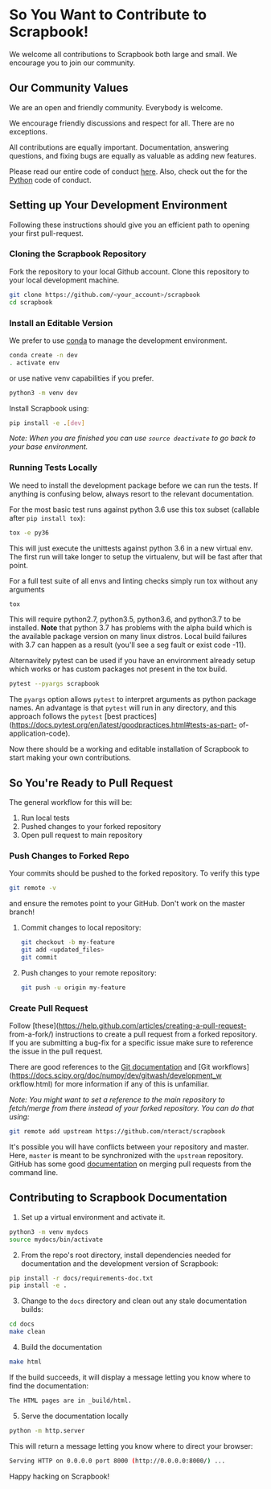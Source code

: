 # So You Want to Contribute to Scrapbook!

We welcome all contributions to Scrapbook both large and small. We encourage you
to join our community.

## Our Community Values

We are an open and friendly community. Everybody is welcome.

We encourage friendly discussions and respect for all. There are no
exceptions.

All contributions are equally important. Documentation, answering questions,
and fixing bugs are equally as valuable as adding new features.

Please read our entire code of conduct
[here](https://github.com/nteract/nteract/blob/master/CODE_OF_CONDUCT.md).
Also, check out the for the
[Python](https://github.com/nteract/nteract/blob/master/CODE_OF_CONDUCT.md)
code of conduct.

## Setting up Your Development Environment

Following these instructions should give you an efficient path to opening your
 first pull-request.

### Cloning the Scrapbook Repository

Fork the repository to your local Github
account. Clone this repository to your local development machine. 

```bash
git clone https://github.com/<your_account>/scrapbook 
cd scrapbook
```

### Install an Editable Version
We prefer to use [conda](https://conda.io/docs/user-guide/tasks/manage-environments.html) to manage the development environment.
```bash
conda create -n dev
. activate env
```
or use native venv capabilities if you prefer.
```bash
python3 -m venv dev
```

Install Scrapbook using:

```bash
pip install -e .[dev]
```

_Note: When you are finished you can use `source deactivate` to go back to your base environment._

### Running Tests Locally

We need to install the development package before we can run the tests. If anything is confusing below, always resort to the relevant documentation.

For the most basic test runs against python 3.6 use this tox subset (callable after `pip install tox`):
```bash
tox -e py36
```
This will just execute the unittests against python 3.6 in a new virtual env. The first run will take longer to setup the virtualenv, but will be fast after that point.

For a full test suite of all envs and linting checks simply run tox without any arguments
```bash
tox
```
This will require python2.7, python3.5, python3.6, and python3.7 to be installed. **Note** that python 3.7 has problems with the alpha build which is the available package version on many linux distros. Local build failures with 3.7 can happen as a result (you'll see a seg fault or exist code -11).

Alternavitely pytest can be used if you have an environment already setup which works or has custom packages not present in the tox build.
```bash
pytest --pyargs scrapbook
```

The `pyargs` option allows `pytest` to interpret arguments as python package
names. An advantage is that `pytest` will run in any directory, and this
approach follows the `pytest` [best
practices](https://docs.pytest.org/en/latest/goodpractices.html#tests-as-part-
of-application-code).

Now there should be a working and editable installation of Scrapbook to start
making your own contributions.

## So You're Ready to Pull Request

The general workflow for this will be:

1. Run local tests
2. Pushed changes to your forked repository
3. Open pull request to main repository

### Push Changes to Forked Repo

Your commits should be pushed to the forked repository. To verify this type 

```bash
git remote -v
``` 

and ensure the remotes point to your GitHub. Don't work on the master branch!

1. Commit changes to local repository:

    ```bash
    git checkout -b my-feature
    git add <updated_files>
    git commit
    ```
2. Push changes to your remote repository:

    ```bash
    git push -u origin my-feature
    ```

### Create Pull Request

Follow [these](https://help.github.com/articles/creating-a-pull-request-
from-a-fork/) instructions to create a pull request from a forked repository.
If you are submitting a bug-fix for a specific issue make sure to reference
the issue in the pull request.

There are good references to the [Git documentation](https://git-scm.com/doc)
and [Git workflows](https://docs.scipy.org/doc/numpy/dev/gitwash/development_w
orkflow.html) for more information if any of this is unfamiliar.

_Note: You might want to set a reference to the main repository to fetch/merge from there instead of your forked repository. You can do that using:_

```bash
git remote add upstream https://github.com/nteract/scrapbook
```

It's possible you will have conflicts between your repository and master. Here,
`master` is meant to be synchronized with the `upstream` repository.  GitHub has
some good [documentation](https://help.github.com/articles/resolving-a-merge-conflict-using-the-command-line/)
on merging pull requests from the command line.

## Contributing to Scrapbook Documentation

1. Set up a virtual environment and activate it.

```bash
python3 -m venv mydocs
source mydocs/bin/activate
```

2. From the repo's root directory, install dependencies needed for documentation
   and the development version of Scrapbook:

```bash
pip install -r docs/requirements-doc.txt
pip install -e .
```

3. Change to the `docs` directory and clean out any stale documentation builds:

```bash
cd docs
make clean
```

4. Build the documentation

```bash
make html
```

If the build succeeds, it will display a message letting you know where to find
the documentation:

```bash
The HTML pages are in _build/html.
```

5. Serve the documentation locally

```bash
python -m http.server
```

This will return a message letting you know where to direct your browser:

```bash
Serving HTTP on 0.0.0.0 port 8000 (http://0.0.0.0:8000/) ...
```



Happy hacking on Scrapbook!

